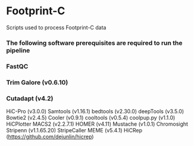 # Footprint-C
Scripts used to process Footprint-C data

### The following software prerequisites are required to run the pipeline

### FastQC 
### Trim Galore (v0.6.10)
### Cutadapt (v4.2)
HiC-Pro (v3.0.0)
Samtools (v1.16.1)
bedtools (v2.30.0)
deepTools (v3.5.0)
Bowtie2 (v2.4.5)
Cooler (v0.9.1)
cooltools (v0.5.4)
coolpup.py (v1.1.0)
HiCPlotter
MACS2 (v2.2.7.1)
HOMER (v4.11)
Mustache (v1.0.1)
Chromosight
Stripenn (v1.1.65.20)
StripeCaller
MEME (v5.4.1)
HiCRep (https://github.com/dejunlin/hicrep)
